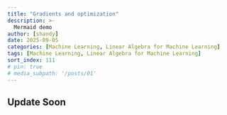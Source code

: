 ```yaml
---
title: "Gradients and optimization"
description: >-
  Mermaid demo
author: [shandy]
date: 2025-09-05
categories: [Machine Learning, Linear Algebra for Machine Learning]
tags: [Machine Learning, Linear Algebra for Machine Learning]
sort_index: 111
# pin: true
# media_subpath: '/posts/01'
---
```


## Update Soon